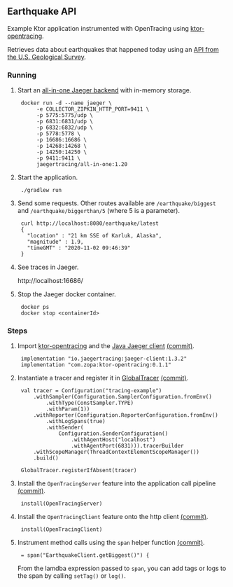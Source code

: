 ## Earthquake API 

Example Ktor application instrumented with OpenTracing using [ktor-opentracing](https://github.com/zopaUK/ktor-opentracing). 

Retrieves data about earthquakes that happened today using an [API from the U.S. Geological Survey](https://earthquake.usgs.gov/fdsnws/event/1/). 

### Running

1. Start an [all-in-one Jaeger backend](https://www.jaegertracing.io/docs/1.20/getting-started/) with in-memory storage.

        docker run -d --name jaeger \          
             -e COLLECTOR_ZIPKIN_HTTP_PORT=9411 \
             -p 5775:5775/udp \
             -p 6831:6831/udp \
             -p 6832:6832/udp \
             -p 5778:5778 \
             -p 16686:16686 \
             -p 14268:14268 \
             -p 14250:14250 \
             -p 9411:9411 \
             jaegertracing/all-in-one:1.20
             
2. Start the application.

        ./gradlew run
        
3. Send some requests. Other routes available are `/earthquake/biggest` and `/earthquake/biggerthan/5` (where 5 is a parameter).

        curl http://localhost:8080/earthquake/latest
        {
          "location" : "21 km SSE of Karluk, Alaska",
          "magnitude" : 1.9,
          "timeGMT" : "2020-11-02 09:46:39"
        }  
        
4. See traces in Jaeger.

    http://localhost:16686/

5. Stop the Jaeger docker container.

        docker ps
        docker stop <containerId>

### Steps

1. Import [ktor-opentracing](https://github.com/zopaUK/ktor-opentracing) and the [Java Jaeger client](https://github.com/jaegertracing/jaeger-client-java) [(commit)](https://github.com/fstien/ktor-opentracing-example/commit/a6c43669e532683c6eef2e36c525087c882a9335).

        implementation "io.jaegertracing:jaeger-client:1.3.2"
        implementation "com.zopa:ktor-opentracing:0.1.1"

2. Instantiate a tracer and register it in [GlobalTracer](https://opentracing.io/guides/java/tracers/) [(commit)](https://github.com/fstien/ktor-opentracing-example/commit/998f2228289493b37f9c3e86061b31cd7d24f689).

        val tracer = Configuration("tracing-example")
            .withSampler(Configuration.SamplerConfiguration.fromEnv()
                .withType(ConstSampler.TYPE)
                .withParam(1))
            .withReporter(Configuration.ReporterConfiguration.fromEnv()
                .withLogSpans(true)
                .withSender(
                    Configuration.SenderConfiguration()
                        .withAgentHost("localhost")
                        .withAgentPort(6831))).tracerBuilder
            .withScopeManager(ThreadContextElementScopeManager())
            .build()
        
        GlobalTracer.registerIfAbsent(tracer)

3. Install the `OpenTracingServer` feature into the application call pipeline [(commit)](https://github.com/fstien/ktor-opentracing-example/commit/9d9f06f96d34133c95878e8e352a78e64096b2fc).

        install(OpenTracingServer)
        
4. Install the `OpenTracingClient` feature onto the http client [(commit)](https://github.com/fstien/ktor-opentracing-example/commit/86505c0437ae909079c2e388f1015fe849b6f8a1). 

        install(OpenTracingClient)
5. Instrument method calls using the `span` helper function [(commit)](https://github.com/fstien/ktor-opentracing-example/commit/78110aef2a97c4af0f7cbc32125e7e1e1bfc55c1).

        = span("EarthquakeClient.getBiggest()") {

    From the lamdba expression passed to `span`, you can add tags or logs to the span by calling `setTag()` or `log()`.